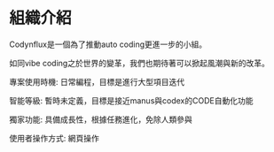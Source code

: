 # 組織介紹

Codynflux是一個為了推動auto coding更進一步的小組。

如同vibe coding之於世界的變革，我們也期待著可以掀起風潮與新的改革。

專案使用時機: 日常編程，目標是進行大型項目迭代

智能等級: 暫時未定義，目標是接近manus與codex的CODE自動化功能

獨家功能: 具備成長性，根據任務進化，免除人類參與

使用者操作方式: 網頁操作
